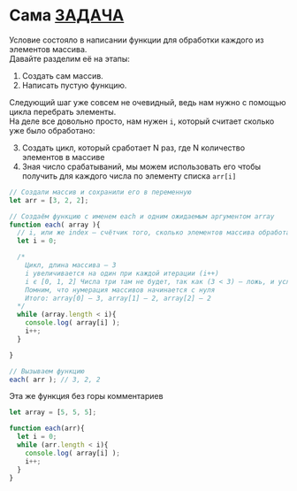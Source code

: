 # Сама [ЗАДАЧА](https://github.com/zoodogood/piramide/blob/main/README.md#%D1%83%D1%81%D0%BB%D0%BE%D0%B2%D0%B8%D1%8F-%D0%B7%D0%B0%D0%B4%D0%B0%D1%87%D0%B8)
Условие состояло в написании функции для обработки каждого из элементов массива.  
Давайте разделим её на этапы:
1. Создать сам массив.
2. Написать пустую функцию.  

Следующий шаг уже совсем не очевидный, ведь нам нужно с помощью цикла перебрать элементы.  
На деле все довольно просто, нам нужен `i`, который считает сколько уже было обработано:  

3. Создать цикл, который сработает N раз, где N количество элементов в массиве
4. Зная число срабатываний, мы можем использовать его чтобы получить для каждого числа по элементу списка `arr[i]`
```js
// Создали массив и сохранили его в переменную
let arr = [3, 2, 2];

// Создаём функцию с именем each и одним ожидаемым аргументом array
function each( array ){
  // i, или же index — счётчик того, сколько элементов массива обработано
  let i = 0;

  /*
    Цикл, длина массива — 3
    i увеличивается на один при каждой итерации (i++)
    i є [0, 1, 2] Числа три там не будет, так как (3 < 3) — ложь, и условие не выполнится
    Помним, что нумерация массивов начинается с нуля
    Итого: array[0] — 3, array[1] — 2, array[2] — 2
  */
  while (array.length < i){
    console.log( array[i] );
    i++;
  }

}

// Вызываем функцию
each( arr ); // 3, 2, 2
```

Эта же функция без горы комментариев
```js
let array = [5, 5, 5];

function each(arr){
  let i = 0;
  while (arr.length < i){
    console.log( array[i] );
    i++;
  }
}
```

